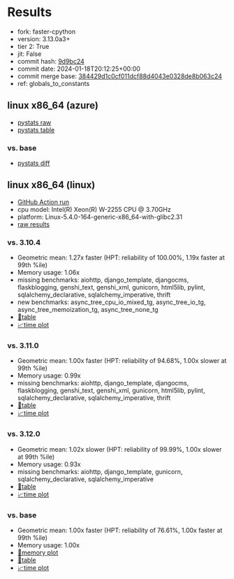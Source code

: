 # Results

- fork: faster-cpython
- version: 3.13.0a3+
- tier 2: True
- jit: False
- commit hash: [9d9bc24](https://github.com/faster%2dcpython/cpython/commit/9d9bc24)
- commit date: 2024-01-18T20:12:25+00:00
- commit merge base: [384429d1c0cf011dcf88d4043e0328de8b063c24](https://github.com/faster%2dcpython/cpython/commit/384429d1c0cf011dcf88d4043e0328de8b063c24)
- ref: globals_to_constants

## linux x86_64 (azure)

- [pystats raw](bm-20240118-azure-x86_64-faster%252dcpython-globals_to_constants-3.13.0a3%2B-9d9bc24-pystats.json)
- [pystats table](bm-20240118-azure-x86_64-faster%252dcpython-globals_to_constants-3.13.0a3%2B-9d9bc24-pystats.md)

### vs. base

- [pystats diff](bm-20240118-azure-x86_64-faster%252dcpython-globals_to_constants-3.13.0a3%2B-9d9bc24-pystats-vs-base.md)

## linux x86_64 (linux)

- [GitHub Action run](https://github.com/faster-cpython/benchmarking/actions/runs/7653673773)
- cpu model: Intel(R) Xeon(R) W-2255 CPU @ 3.70GHz
- platform: Linux-5.4.0-164-generic-x86_64-with-glibc2.31
- [raw results](bm-20240118-linux-x86_64-faster%252dcpython-globals_to_constants-3.13.0a3%2B-9d9bc24.json)

### vs. 3.10.4

- Geometric mean: 1.27x faster (HPT: reliability of 100.00%, 1.19x faster at 99th %ile)
- Memory usage: 1.06x
- missing benchmarks: aiohttp, django_template, djangocms, flaskblogging, genshi_text, genshi_xml, gunicorn, html5lib, pylint, sqlalchemy_declarative, sqlalchemy_imperative, thrift
- new benchmarks: async_tree_cpu_io_mixed_tg, async_tree_io_tg, async_tree_memoization_tg, async_tree_none_tg
- [📄table](bm-20240118-linux-x86_64-faster%252dcpython-globals_to_constants-3.13.0a3%2B-9d9bc24-vs-3.10.4.md)
- [📈time plot](bm-20240118-linux-x86_64-faster%252dcpython-globals_to_constants-3.13.0a3%2B-9d9bc24-vs-3.10.4.png)

### vs. 3.11.0

- Geometric mean: 1.00x faster (HPT: reliability of 94.68%, 1.00x slower at 99th %ile)
- Memory usage: 0.99x
- missing benchmarks: aiohttp, django_template, djangocms, flaskblogging, genshi_text, genshi_xml, gunicorn, html5lib, pylint, sqlalchemy_declarative, sqlalchemy_imperative, thrift
- [📄table](bm-20240118-linux-x86_64-faster%252dcpython-globals_to_constants-3.13.0a3%2B-9d9bc24-vs-3.11.0.md)
- [📈time plot](bm-20240118-linux-x86_64-faster%252dcpython-globals_to_constants-3.13.0a3%2B-9d9bc24-vs-3.11.0.png)

### vs. 3.12.0

- Geometric mean: 1.02x slower (HPT: reliability of 99.99%, 1.00x slower at 99th %ile)
- Memory usage: 0.93x
- missing benchmarks: aiohttp, django_template, gunicorn, sqlalchemy_declarative, sqlalchemy_imperative
- [📄table](bm-20240118-linux-x86_64-faster%252dcpython-globals_to_constants-3.13.0a3%2B-9d9bc24-vs-3.12.0.md)
- [📈time plot](bm-20240118-linux-x86_64-faster%252dcpython-globals_to_constants-3.13.0a3%2B-9d9bc24-vs-3.12.0.png)

### vs. base

- Geometric mean: 1.00x faster (HPT: reliability of 76.61%, 1.00x faster at 99th %ile)
- Memory usage: 1.00x
- [🧠memory plot](bm-20240118-linux-x86_64-faster%252dcpython-globals_to_constants-3.13.0a3%2B-9d9bc24-vs-base-mem.png)
- [📄table](bm-20240118-linux-x86_64-faster%252dcpython-globals_to_constants-3.13.0a3%2B-9d9bc24-vs-base.md)
- [📈time plot](bm-20240118-linux-x86_64-faster%252dcpython-globals_to_constants-3.13.0a3%2B-9d9bc24-vs-base.png)

